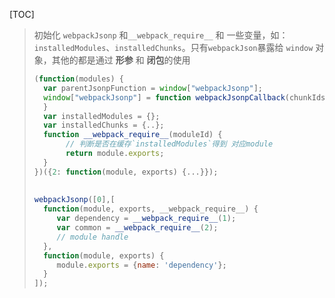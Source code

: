 [TOC]
> 初始化 `webpackJsonp` 和`__webpack_require__`  和 一些变量，如：`installedModules`、`installedChunks`。只有`webpackJson`暴露给 `window` 对象，其他的都是通过 **形参** 和 **闭包**的使用
>
> ```js
> (function(modules) {
>   var parentJsonpFunction = window["webpackJsonp"];
>   window["webpackJsonp"] = function webpackJsonpCallback(chunkIds, moreModules) {
>   }
>   var installedModules = {};
>   var installedChunks = {..};
>   function __webpack_require__(moduleId) {
>        // 判断是否在缓存`installedModules`得到 对应module
>        return module.exports;
>   }
> })({2: function(module, exports) {...}});
>   
>   
> webpackJsonp([0],[
>   function(module, exports, __webpack_require__) {
>      var dependency = __webpack_require__(1);
>      var common = __webpack_require__(2);
>      // module handle
>   },
>   function(module, exports) {
>      module.exports = {name: 'dependency'};
>   }
> ]);
> ```
>
